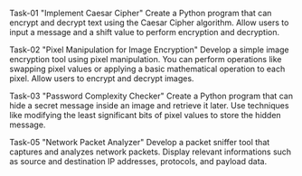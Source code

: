 Task-01 
"Implement Caesar Cipher" 
Create a Python program that can encrypt and decrypt text using the Caesar Cipher algorithm. Allow users to input a message and a shift value to perform encryption and decryption.

Task-02 
"Pixel Manipulation for Image Encryption" 
Develop a simple image encryption tool using pixel manipulation. You can perform operations like swapping pixel values or applying a basic mathematical operation to each pixel. Allow users to encrypt and decrypt images.

Task-03 
"Password Complexity Checker" 
Create a Python program that can hide a secret message inside an image and retrieve it later. Use techniques like modifying the least significant bits of pixel values to store the hidden message.

Task-05
"Network Packet Analyzer"
Develop a packet sniffer tool that captures and analyzes network packets. Display relevant informations such as source and destination IP addresses, protocols, and payload data.
